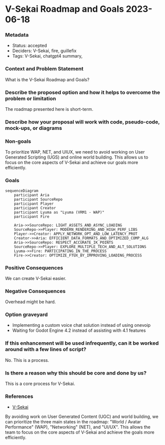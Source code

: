 # V-Sekai Roadmap and Goals 2023-06-18

### Metadata

- Status: accepted
- Deciders: V-Sekai, fire, guillefix
- Tags: V-Sekai, chatgpt4 summary,

### Context and Problem Statement

What is the V-Sekai Roadmap and Goals?

### Describe the proposed option and how it helps to overcome the problem or limitation

The roadmap presented here is short-term.

### Describe how your proposal will work with code, pseudo-code, mock-ups, or diagrams

### Non-goals

To prioritize WAP, NET, and UIUX, we need to avoid working on User Generated Scripting (UGS) and online world building. This allows us to focus on the core aspects of V-Sekai and achieve our goals more efficiently.

### Goals

```mermaid
sequenceDiagram
    participant Aria
    participant SourceRepo
    participant Player
    participant Creator
    participant Lyuma as "Lyuma (VRM1 - WAP)"
    participant Fire

    Aria->>SourceRepo: LIGHT_ASSETS_AND_ASYNC_LOADING
    SourceRepo->>Player: MODERN_RENDERING_AND_HIGH_PERF_LIBS
    Player->>Creator: APPLY_NETWORK_OPT_AND_LOW_LATENCY_PROT
    Creator->>Aria: EFFICIENT_DATA_FORMATS_AND_OPTIMIZED_COMP_ALG
    Aria->>SourceRepo: RESPECT_ACCURATE_IK_POINTS
    SourceRepo->>Player: EXPLORE_MULTIPLE_TECH_AND_ALT_SOLUTIONS
    Lyuma->>Fire: PARTICIPATING_IN_THE_PROCESS
    Fire->>Creator: OPTIMIZE_FTUX_BY_IMPROVING_LOADING_PROCESS
```

### Positive Consequences

We can create V-Sekai easier.

### Negative Consequences

Overhead might be hard.

### Option graveyard

- Implementing a custom voice chat solution instead of using onevoip
- Waiting for Godot Engine 4.2 instead of assisting with 4.1 features

### If this enhancement will be used infrequently, can it be worked around with a few lines of script?

No. This is a process.

### Is there a reason why this should be core and done by us?

This is a core process for V-Sekai.

### References

- [V-Sekai](https://v-sekai.org/)

By avoiding work on User Generated Content (UGC) and world building, we can prioritize the three main states in the roadmap: "World / Avatar Performance" (WAP), "Networking" (NET), and "UI/UX". This allows the team to focus on the core aspects of V-Sekai and achieve the goals more efficiently.
